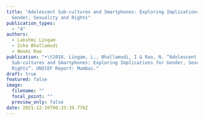 ```yaml
---
title: "Adolescent Sub-cultures and Smartphones: Exploring Implications for
  Gender, Sexuality and Rights"
publication_types:
  - "4"
authors:
  - Lakshmi Lingam
  - Isha Bhallamudi
  - Neomi Rao
publication: "•\t2018. Lingam, L., Bhallamudi, I & Rao, N. “Adolescent
  Sub-cultures and Smartphones: Exploring Implications for Gender, Sexuality and
  Rights”. UNICEF Report: Mumbai."
draft: true
featured: false
image:
  filename: ""
  focal_point: ""
  preview_only: false
date: 2021-12-16T00:33:39.776Z
---
```


